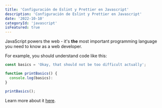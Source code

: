 ```yaml
---
title: 'Configuración de Eslint y Prettier en Javascript'
description: 'Configuración de Eslint y Prettier en Javascript'
date: '2022-10-10'
categoryId: 'javascript'
isFeatured: true
---
```


JavaScript powers the web - it's **the** most important programming language you need to know as a web developer.

For example, you should understand code like this:

```js
const basics = 'Okay, that should not be too difficult actually';

function printBasics() {
  console.log(basics):
}

printBasics();
```

Learn more about it [here](https://academind.com).

